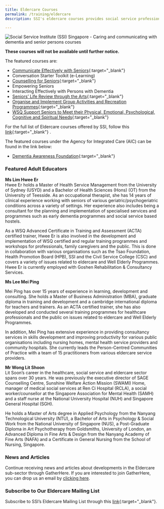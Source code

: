 ```yaml
---
title: Eldercare Courses
permalink: /training/eldercare
description: SSI's eldercare courses provides social service professionals with the skills to work with seniors.

---
```

![Social Service Institute (SSI) Singapore - Caring and communicating with dementia and senior persons courses](/images/training/Eldercare_SSI_header-banner-757-x-239px5.jpg)

**These courses will not be available until further notice.**

The featured courses are:

-   [Communicate Effectively with Seniors](https://e-services.ncss.gov.sg/Training/Course/TemplateSearch?Keyword=Communicate+Effectively+with+Seniors){:target="_blank"}   
-   Conversation Starter Toolkit (e-Learning)
-   [Counselling for Seniors](https://e-services.ncss.gov.sg/Training/Course/TemplateSearch?Keyword=Counselling+for+Seniors){:target="_blank"}   
-   Empowering Seniors
-   Interacting Effectively with Persons with Dementia
-   [Seniors’ Life Review through the Arts](https://e-services.ncss.gov.sg/Training/Course/TemplateSearch?Filter.Keyword=Seniors%E2%80%99+Life+Review+through+the+Arts&Filter.CourseDatesString=&Filter.TypeOfCourse.Value=&Filter.TypeOfCourse.Label=&Filter.CourseSubCategory.Id=&Filter.CourseSubCategory.LogicalName=&Filter.CourseSubCategory.Name=&Filter.CourseSubCategory.ToRemove=){:target="_blank"}
-   [Organise and Implement Group Activities and Recreation Programmes](https://e-services.ncss.gov.sg/Training/Course/TemplateSearch?Keyword=WSQ+Organise+and+Implement+Group+Activities+and+Recreation+Programmes+){:target="_blank"}   
-   [WSQ Support Seniors to Meet their Physical, Emotional, Psychological, Cognitive and Spiritual Needs](https://e-services.ncss.gov.sg/Training/Course/TemplateSearch?Keyword=WSQ+Support+Seniors+to+Meet+their+Physical%2C+Emotional%2C+Psychological%2C+Cognitive+and+Spiritual+Needs){:target="_blank"}   


For the full list of Eldercare courses offered by SSI, follow this [link](http://e-services.ncss.gov.sg/Training/Course/TemplateSearch?Filter.Keyword=&Filter.CourseDatesString=&Filter.TypeOfCourse.Value=&Filter.TypeOfCourse.Label=&Filter.CourseSubCategory.Id=8ec889b9-e127-e611-8112-000c296ee03a&Filter.CourseSubCategory.LogicalName=nis_coursesubcategory&Filter.CourseSubCategory.Name=Eldercare&Filter.CourseSubCategory.ToRemove=){:target="_blank"}   .

The featured courses under the Agency for Integrated Care (AIC) can be found in the link below:

-   [Dementia Awareness Foundation](https://ccmhdcomms.github.io/dementiaawareness20/){:target="_blank"}


### Featured Adult Educators
**Ms Lim Hwee Er**   
Hwee Er holds a Master of Health Service Management from the University of Sydney (USYD) and a Bachelor of Health Sciences (Hons) (OT) from the University of Teesside. As an occupational therapist, she has 14 years of clinical experience working with seniors of various geriatric/psychogeriatric conditions across a variety of settings. Her experience also includes being a consultant for the planning and implementation of specialised services and programmes such as early dementia programmes and social service based hostels.

As a WSQ Advanced Certificate in Training and Assessment (ACTA) certified trainer, Hwee Er is also involved in the development and implementation of WSQ certified and regular training programmes and workshops for professionals, family caregivers and the public. This is done in collaboration with various organisations such as the Tsao Foundation, Health Promotion Board (HPB), SSI and the Civil Service College (CSC) and covers a variety of issues related to eldercare and Well Elderly Programmes. Hwee Er is currently employed with Goshen Rehabilitation & Consultancy Services.

**Ms Lee Mei Ping**   

Mei Ping has over 15 years of experience in learning, development and consulting. She holds a Master of Business Administration (MBA), graduate diploma in training and development and a cambridge international diploma for teachers and trainers. As an ACTA certified trainer, she has also developed and conducted several training programmes for healthcare professionals and the public on issues related to eldercare and Well Elderly Programmes.

In addition, Mei Ping has extensive experience in providing consultancy services in skills development and improving productivity for various public organisations including nursing homes, mental health service providers and community hospitals. She currently leads the Person-Centred Communities of Practice with a team of 15 practitioners from various eldercare service providers.

**Mr Wong Lit Shoon**   
Lit Soon’s career in the healthcare, social service and eldercare sector spans over 30 years. He was previously the executive director of SAGE Counselling Centre, Sunshine Welfare Action Mission (SWAMI) Home, manager of medical social services at Ren Ci Hospital (RCLA), a social worker/counsellor at the Singapore Association for Mental Health (SAMH) and a staff nurse at the National University Hospital (NUH) and Singapore General Hospital (SGH).

He holds a Master of Arts degree in Applied Psychology from the Nanyang Technological University (NTU), a Bachelor of Arts in Psychology & Social Work from the National University of Singapore (NUS), a Post-Graduate Diploma in Art Psychotherapy from Goldsmiths, University of London, an Advanced Diploma in Fine Arts & Design from the Nanyang Academy of Fine Arts (NAFA) and a Certificate in General Nursing from the School of Nursing, Singapore.

### News and Articles
Continue receiving news and articles about developments in the Eldercare sub-sector through GatherHere. If you are interested to join GatherHere, you can drop us an email by [clicking here](mailto:techservices1@gatherhere.sg).

### Subscribe to Our Eldercare Mailing List   
Subscribe to SSI’s Eldercare Mailing List through this [link](https://form.gov.sg/606d89252eded10012103d68){:target="_blank"}.   
